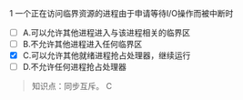 1
一个正在访问临界资源的进程由于申请等待I/O操作而被中断时
- [ ] A.可以允许其他进程进入与该进程相关的临界区 
- [ ] B.不允许其他进程进入任何临界区 
- [x] C.可以允许其他就绪进程抢占处理器，继续运行 
- [ ] D.不允许任何进程抢占处理器

> 知识点：同步互斥。
> C
